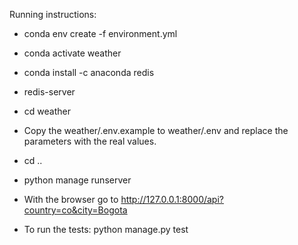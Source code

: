 Running instructions:

* conda env create -f environment.yml
* conda activate weather
* conda install -c anaconda redis
* redis-server
* cd weather
* Copy the weather/.env.example to weather/.env and replace the parameters with the real values.
* cd ..
* python manage runserver
* With the browser go to http://127.0.0.1:8000/api?country=co&city=Bogota

* To run the tests: python manage.py test